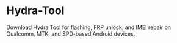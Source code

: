 # Hydra-Tool
Download Hydra Tool for flashing, FRP unlock, and IMEI repair on Qualcomm, MTK, and SPD-based Android devices.
